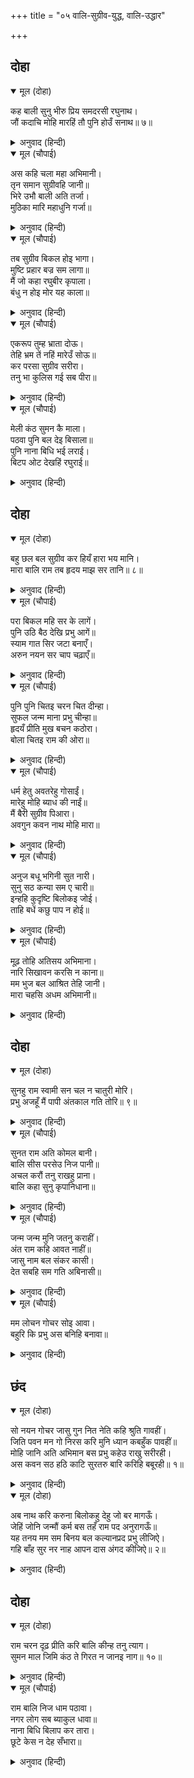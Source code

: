 +++
title = "०५ वालि-सुग्रीव-युद्ध, वालि-उद्धार"

+++


## दोहा


<details open><summary>मूल (दोहा)</summary>

कह बाली सुनु भीरु प्रिय समदरसी रघुनाथ।  
जौं कदाचि मोहि मारहिं तौ पुनि होउँ सनाथ॥ ७॥
</details>

<details><summary>अनुवाद (हिन्दी)</summary>

वाली म्हणाला, ‘हे घाबरट प्रिये, ऐकून ठेव. श्रीरघुनाथ हे समदर्शी आहेत. जर कदाचित त्यांनी मला मारले, तर मला परमपद मिळेल.’॥ ७॥
</details>

<details open><summary>मूल (चौपाई)</summary>

अस कहि चला महा अभिमानी।  
तृन समान सुग्रीवहि जानी॥  
भिरे उभौ बाली अति तर्जा।  
मुठिका मारि महाधुनि गर्जा॥
</details>

<details><summary>अनुवाद (हिन्दी)</summary>

असे म्हणून तो अहंकारी वाली सुग्रीवाला गवताप्रमाणे तुच्छ मानून भिडला आणि त्याला ठोसा देऊन त्याने मोठॺाने गर्जना केली.॥ १॥
</details>

<details open><summary>मूल (चौपाई)</summary>

तब सुग्रीव बिकल होइ भागा।  
मुष्टि प्रहार बज्र सम लागा॥  
मैं जो कहा रघुबीर कृपाला।  
बंधु न होइ मोर यह काला॥
</details>

<details><summary>अनुवाद (हिन्दी)</summary>

तेव्हा सुग्रीव व्याकूळ होऊन पळाला. त्याला ठोसा हा वज्रासारखा लागला. सुग्रीवाने येऊन सांगितले की, ‘हे कृपाळू रघुवीर, मी तुम्हांला पूर्वीच सांगितले होते की, वाली हा माझा भाऊ नव्हे, काळ आहे.’॥ २॥
</details>

<details open><summary>मूल (चौपाई)</summary>

एकरूप तुम्ह भ्राता दोऊ।  
तेहि भ्रम तें नहिं मारेउँ सोऊ॥  
कर परसा सुग्रीव सरीरा।  
तनु भा कुलिस गई सब पीरा॥
</details>

<details><summary>अनुवाद (हिन्दी)</summary>

श्रीराम म्हणाले, ‘तुम्हां भावांचे एकसारखे रूप आहे. त्यामुळे मी त्याला मारू शकलो नाही.’ मग श्रीरामांनी सुग्रीवाच्या शरीराला आपल्या हाताचा स्पर्श केला, त्यामुळे त्याचे शरीर वज्रासारखे झाले आणि शरीर-पीडा नाहीशी झाली.॥ ३॥
</details>

<details open><summary>मूल (चौपाई)</summary>

मेली कंठ सुमन कै माला।  
पठवा पुनि बल देइ बिसाला॥  
पुनि नाना बिधि भई लराई।  
बिटप ओट देखहिं रघुराई॥
</details>

<details><summary>अनुवाद (हिन्दी)</summary>

मग श्रीरामांनी सुग्रीवाच्या गळ्यात फुलांची माळ घातली आणि त्याला प्रोत्साहन देऊन पाठविले. दोघांमध्ये अनेक प्रकारे युद्ध सुरू झाले. श्रीराम वृक्षाआडून ते पहात होते.॥ ४॥
</details>

## दोहा


<details open><summary>मूल (दोहा)</summary>

बहु छल बल सुग्रीव कर हियँ हारा भय मानि।  
मारा बालि राम तब हृदय माझ सर तानि॥ ८॥
</details>

<details><summary>अनुवाद (हिन्दी)</summary>

सुग्रीवाने पुष्कळ आक्रमक पवित्रे घेऊन पाहिले, परंतु शेवटी भयामुळे तो हतोत्साह झाला. तेव्हा श्रीरामांनी बाण खेचून वालीच्या छातीवर मारला.॥ ८॥
</details>

<details open><summary>मूल (चौपाई)</summary>

परा बिकल महि सर के लागें।  
पुनि उठि बैठ देखि प्रभु आगें॥  
स्याम गात सिर जटा बनाएँ।  
अरुन नयन सर चाप चढ़ाएँ॥
</details>

<details><summary>अनुवाद (हिन्दी)</summary>

बाण लागताच वाली व्याकूळ होऊन खाली पडला. परंतु प्रभू रामांना पाहून तो उठून बसला. भगवंतांचे श्यामल शरीर आहे, मस्तकावर जटा आहेत. नेत्र लालसर आहेत. धनुष्य-बाण सज्ज केलेले आहेत.॥ १॥
</details>

<details open><summary>मूल (चौपाई)</summary>

पुनि पुनि चितइ चरन चित दीन्हा।  
सुफल जन्म माना प्रभु चीन्हा॥  
हृदयँ प्रीति मुख बचन कठोरा।  
बोला चितइ राम की ओरा॥
</details>

<details><summary>अनुवाद (हिन्दी)</summary>

वालीने वारंवार भगवंतांकडे पाहून चित्त त्यांच्या चरणी लावले. प्रभूंना ओळखल्यामुळे त्याला आपला जन्म सफळ झाल्याचे वाटले. त्याच्या मनात प्रेम होते, परंतु मुखात कठोर शब्द होते. तो श्रीरामांकडे पाहात म्हणाला,॥ २॥
</details>

<details open><summary>मूल (चौपाई)</summary>

धर्म हेतु अवतरेहु गोसाईं।  
मारेहु मोहि ब्याध की नाईं॥  
मैं बैरी सुग्रीव पिआरा।  
अवगुन कवन नाथ मोहि मारा॥
</details>

<details><summary>अनुवाद (हिन्दी)</summary>

‘हे स्वामी, तुम्ही धर्माच्या रक्षणासाठी अवतार घेतला आहे, तर मग व्याधाप्रमाणे मला लपून का मारले? तुम्हांला मी वैरी आणि सुग्रीव प्रिय का? हे नाथ, कोणत्या दोषाकरिता तुम्ही मला मारले?’॥ ३॥
</details>

<details open><summary>मूल (चौपाई)</summary>

अनुज बधू भगिनी सुत नारी।  
सुनु सठ कन्या सम ए चारी॥  
इन्हहि कुदृष्टि बिलोकइ जोई।  
ताहि बधें कछु पाप न होई॥
</details>

<details><summary>अनुवाद (हिन्दी)</summary>

श्रीराम म्हणाले, ‘हे मूर्खा, ऐकून घे. लहान भावाची पत्नी, बहीण, मुलाची स्त्री आणि कन्या या चारीही सारख्या आहेत. यांच्याकडे जो वाईट नजरेने पहातो, त्याला मारण्यात कोणतेही पाप नसते.॥ ४॥
</details>

<details open><summary>मूल (चौपाई)</summary>

मूढ़ तोहि अतिसय अभिमाना।  
नारि सिखावन करसि न काना॥  
मम भुज बल आश्रित तेहि जानी।  
मारा चहसि अधम अभिमानी॥
</details>

<details><summary>अनुवाद (हिन्दी)</summary>

हे मूर्खा, तुला फार अभिमान आहे. तू आपल्या पत्नीच्या बोलण्यावर लक्ष दिले नाहीस. सुग्रीव हा माझ्या बाहुबलाचा अश्रित आहे. हे माहीत असूनही अरे अधमा, गर्विष्ठा, तू त्याला ठार मारणार होतास.॥ ५॥
</details>

## दोहा


<details open><summary>मूल (दोहा)</summary>

सुनहु राम स्वामी सन चल न चातुरी मोरि।  
प्रभु अजहूँ मैं पापी अंतकाल गति तोरि॥ ९॥
</details>

<details><summary>अनुवाद (हिन्दी)</summary>

वाली म्हणाला, ‘हे श्रीरामा, स्वामीपुढे माझे शहाणपण चालू शकणार नाही. पण हे प्रभो, (मला सांगा,) अंतकाळी तुमचा आश्रय मिळूनही मी पापी राहिलो का?’॥ ९॥
</details>

<details open><summary>मूल (चौपाई)</summary>

सुनत राम अति कोमल बानी।  
बालि सीस परसेउ निज पानी॥  
अचल करौं तनु राखहु प्राना।  
बालि कहा सुनु कृपानिधाना॥
</details>

<details><summary>अनुवाद (हिन्दी)</summary>

वालीची ती अत्यंत मृदुवाणी ऐकून श्रीरामांनी त्याच्या मस्तकाला आपल्या हाताचा स्पर्श केला आणि म्हटले, ‘मी तुझे शरीर दृढ करतो, तुझे प्राण वाचतील.’ वाली म्हणाला, ‘हे कृपानिधान, ऐकून घ्या.॥ १॥
</details>

<details open><summary>मूल (चौपाई)</summary>

जन्म जन्म मुनि जतनु कराहीं।  
अंत राम कहि आवत नाहीं॥  
जासु नाम बल संकर कासी।  
देत सबहि सम गति अबिनासी॥
</details>

<details><summary>अनुवाद (हिन्दी)</summary>

मुनिगण जन्मोजन्मी अनेक प्रकारचे साधन करीत असतात. तरीही अंतकाळी त्यांच्या तोंडून रामनाम येत नाही. ज्यांच्या नावाच्या बळावर शंकर हे काशीतील सर्वांना समानपणे मुक्ती देतात,॥ २॥
</details>

<details open><summary>मूल (चौपाई)</summary>

मम लोचन गोचर सोइ आवा।  
बहुरि कि प्रभु अस बनिहि बनावा॥
</details>

<details><summary>अनुवाद (हिन्दी)</summary>

ते श्रीराम प्रत्यक्ष माझ्या डोळ्यांसमोर आले आहेत. हे प्रभो, अशी संधी पुन्हा येईल काय?॥ ३॥
</details>

## छंद


<details open><summary>मूल (दोहा)</summary>

सो नयन गोचर जासु गुन नित नेति कहि श्रुति गावहीं।  
जिति पवन मन गो निरस करि मुनि ध्यान कबहुँक पावहीं॥  
मोहि जानि अति अभिमान बस प्रभु कहेउ राखु सरीरही।  
अस कवन सठ हठि काटि सुरतरु बारि करिहि बबूरही॥ १॥
</details>

<details><summary>अनुवाद (हिन्दी)</summary>

श्रुती ‘नेति-नेति’ म्हणून निरंतर ज्यांचे गुणगान करतात, आणि प्राण व मन जिंकून इंद्रियांना विषयांपासून विरक्त बनवून मुनिगण ध्यानामध्ये ज्यांची क्वचितच एक झलक मिळवू शकतात, तेच तुम्ही प्रभू प्रत्यक्ष माझ्यासमोर प्रकट आहात. तुम्ही मला अत्यंत अभिमानी मानूून म्हटले की, ‘तू शरीर सोडू नकोस. परंतु जाणूनबुजून कल्पवृक्ष तोडून बाभळीचे कुंपण कोण मूर्ख करील? (म्हणजेच मोक्ष देणाऱ्या तुम्हाला सोडून या नश्वर शरीराचे रक्षण कोण करील?)॥ १॥
</details>

<details open><summary>मूल (दोहा)</summary>

अब नाथ करि करुना बिलोकहु देहु जो बर मागऊँ।  
जेहिं जोनि जन्मौं कर्म बस तहँ राम पद अनुरागऊँ॥  
यह तनय मम सम बिनय बल कल्यानप्रद प्रभु लीजिऐ।  
गहि बाँह सुर नर नाह आपन दास अंगद कीजिऐ॥ २॥
</details>

<details><summary>अनुवाद (हिन्दी)</summary>

हे नाथ, आता माझ्यावर दयादृष्टी करा आणि मी जो वर मागतो तो द्या. मी कर्मामुळे ज्या योनीत जन्म घेईन, तेथे हे श्रीरामा, तुमच्या चरणी प्रेम करीत रहावे. हे कल्याणप्रद प्रभो, हा माझा पुत्र अंगद विनय व बल या बाबतीत माझ्यासारखाच आहे. याचा स्वीकार करा आणि हे देव व मनुष्य यांचे नाथ, याचा हात धरून याला आपला दास बनवा.’॥ २॥
</details>

## दोहा


<details open><summary>मूल (दोहा)</summary>

राम चरन दृढ़ प्रीति करि बालि कीन्ह तनु त्याग।  
सुमन माल जिमि कंठ ते गिरत न जानइ नाग॥ १०॥
</details>

<details><summary>अनुवाद (हिन्दी)</summary>

श्रीरामांच्या चरणी दृढ प्रेम ठेवून वालीने, हत्ती जसा गळ्यातील पुष्पमाला खाली पडल्याचे जाणत नाही, त्याप्रमाणे सहजपणे शरीराचा त्याग केला.॥ १०॥
</details>

<details open><summary>मूल (चौपाई)</summary>

राम बालि निज धाम पठावा।  
नगर लोग सब ब्याकुल धावा॥  
नाना बिधि बिलाप कर तारा।  
छूटे केस न देह सँभारा॥
</details>

<details><summary>अनुवाद (हिन्दी)</summary>

श्रीरामांनी वालीला आपल्या परमधामी पाठविले. नगरातील सर्वलोक व्याकूळ होऊन धावत आले. वालीची पत्नी तारा ही अनेक प्रकारे विलाप करू लागली. तिचे केस विस्कटले होते आणि तिला देहाची शुद्ध नव्हती.॥ १॥
</details>
